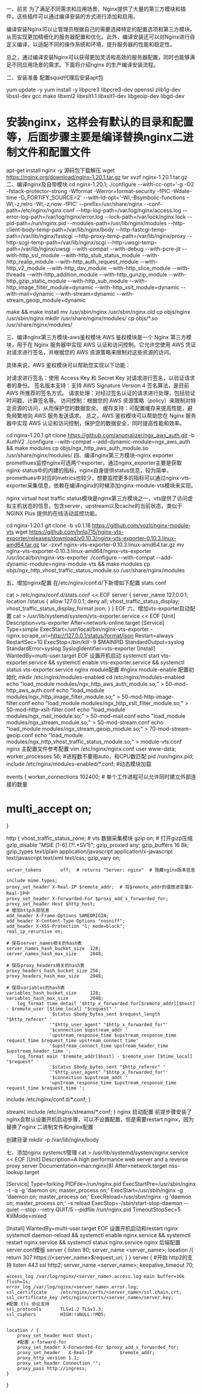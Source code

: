 
一、前言
为了满足不同需求和应用场景，Nginx提供了大量的第三方模块和插件，这些插件可以通过编译安装的方式进行添加和启用。

编译安装Nginx可以让管理员根据自己的需要选择特定的配置选项和第三方模块，从而实现更加精细化的服务器配置和优化。此外，编译安装还可以对Nginx进行自定义编译，以适配不同的操作系统和环境，提升服务器的性能和稳定性。

总之，通过编译安装Nginx可以获得更加灵活和高效的服务器配置，同时也能够满足不同应用场景的需求。下面将介绍nginx 的生产编译安装流程。



二、安装准备
配置squid代理后安装apt包

yum update -y
yum install -y libpcre3 libpcre3-dev openssl zlib1g-dev libssl-dev gcc make libxml2 libxslt1.1 libxslt1-dev libgeoip-dev libgd-dev

# 安装nginx，这样会有默认的目录和配置等，后面步骤主要是编译替换nginx二进制文件和配置文件
apt-get install nginx -y
源码包下载解压
wget https://nginx.org/download/nginx-1.20.1.tar.gz
tar xvzf nginx-1.20.1.tar.gz
二、编译nginx及自带模块
cd nginx-1.20.1;
./configure --with-cc-opt='-g -O2 -fstack-protector-strong -Wformat -Werror=format-security -fPIC -Wdate-time -D_FORTIFY_SOURCE=2' --with-ld-opt='-Wl,-Bsymbolic-functions -Wl,-z,relro -Wl,-z,now -fPIC' --prefix=/usr/share/nginx --conf-path=/etc/nginx/nginx.conf --http-log-path=/var/log/nginx/access.log --error-log-path=/var/log/nginx/error.log --lock-path=/var/lock/nginx.lock --pid-path=/run/nginx.pid --modules-path=/usr/lib/nginx/modules --http-client-body-temp-path=/var/lib/nginx/body --http-fastcgi-temp-path=/var/lib/nginx/fastcgi --http-proxy-temp-path=/var/lib/nginx/proxy --http-scgi-temp-path=/var/lib/nginx/scgi --http-uwsgi-temp-path=/var/lib/nginx/uwsgi --with-compat --with-debug --with-pcre-jit --with-http_ssl_module --with-http_stub_status_module --with-http_realip_module --with-http_auth_request_module --with-http_v2_module --with-http_dav_module --with-http_slice_module --with-threads --with-http_addition_module --with-http_gunzip_module --with-http_gzip_static_module --with-http_sub_module --with-http_image_filter_module=dynamic --with-http_xslt_module=dynamic --with-mail=dynamic --with-stream=dynamic --with-stream_geoip_module=dynamic

make && make install
mv /usr/sbin/nginx /usr/sbin/nginx.old
cp objs/nginx /usr/sbin/nginx
mkdir /usr/share/nginx/modules/
cp objs/*.so /usr/share/nginx/modules/

三、编译nginx第三方模块-aws鉴权模块
AWS 鉴权模块是一个 Nginx 第三方模块，用于在 Nginx 服务器中实现 AWS 认证和访问控制。它允许您使用 AWS 凭证对请求进行签名，并根据您的 AWS 资源策略来限制对这些资源的访问。

具体来说，AWS 鉴权模块可以帮助您实现以下功能：

对请求进行签名：使用 Access Key 和 Secret Key 对请求进行签名，以验证请求者的身份。
签名版本支持：支持 AWS Signature Version 4 签名算法，是目前 AWS 所推荐的签名方式。
请求处理：对经过签名认证的请求进行处理，包括验证时间戳、计算签名等。
访问控制：根据您的 AWS 资源策略（policy）来限制对特定资源的访问，从而保护您的数据安全。
缓存支持：可配置缓存来提高性能，避免频繁地向 AWS 服务发送请求。
总之，AWS 鉴权模块可以帮助您在 Nginx 服务器中实现 AWS 认证和访问控制，保护您的数据安全，同时提高性能和效率。

cd nginx-1.20.1
git clone https://github.com/anomalizer/ngx_aws_auth.git -b AuthV2
./configure --with-compat --add-dynamic-module=ngx_aws_auth && make modules
cp objs/ngx_http_aws_auth_module.so /usr/share/nginx/modules/
四、编译nginx第三方模块-nginx exporter
promethues监控nginx可选两个exporter，通过nginx_exporter主要是获取nginx-status中的内建的指标，nginx自身提供status信息，较为简单，promethues中对应的metrics也较少，想要监控更多的指标可以通过nginx-vts-exporter采集信息，依赖在编译nginx的时候添加nginx-module-vts模块来实现。

nginx virtual host traffic status模块是nginx第三方模块之一，vts提供了访问虚拟主机状态的信息，包含server，upstream以及cache的当前状态，类似于NGINX Plus 提供的在线活动监控功能。

cd nginx-1.20.1
git clone -b v0.1.18 https://github.com/vozlt/nginx-module-vts
wget https://github.com/hnlq715/nginx-vts-exporter/releases/download/v0.10.3/nginx-vts-exporter-0.10.3.linux-amd64.tar.gz
tar -zxvf nginx-vts-exporter-0.10.3.linux-amd64.tar.gz
mv nginx-vts-exporter-0.10.3.linux-amd64/nginx-vts-exporter /usr/local/bin/nginx-vts-exporter
./configure --with-compat --add-dynamic-module=nginx-module-vts  && make modules
cp objs/ngx_http_vhost_traffic_status_module.so /usr/share/nginx/modules

五、增加nginx配置
在/etc/nginx/conf.d/下新增如下配置 stats.conf

cat > /etc/nginx/conf.d/stats.conf << EOF
server {
   server_name 127.0.0.1;
   location /status {
       allow 127.0.0.1;
       deny all;
       vhost_traffic_status_display;
       vhost_traffic_status_display_format json;
   }
}
EOF
六、增加vts-exporter启动配置
cat > /usr/lib/systemd/system/vts-exporter.service << EOF
[Unit]
Description=vts-exporter
After=network-online.target
[Service]
Type=simple
ExecStart=/usr/local/bin/nginx-vts-exporter -nginx.scrape_uri=http://127.0.0.1/status/format/json
Restart=always
RestartSec=10
ExecStop=/bin/kill -9 $MAINPID
StandardOutput=syslog
StandardError=syslog
SyslogIdentifier=vts-exporter
[Install]
WantedBy=multi-user.target
EOF
设置开机启动
systemctl start vts-exporter.service && systemctl enable vts-exporter.service && systemctl status vts-exporter.service
nginx module配置
#nginx module-enable 配置初始化
mkdir /etc/nginx/modules-enabled
cd /etc/nginx/modules-enabled
echo "load_module modules/ngx_http_aws_auth_module.so;" > 50-mod-http_aws_auth.conf
echo "load_module modules/ngx_http_image_filter_module.so;" > 50-mod-http-image-filter.conf
echo "load_module modules/ngx_http_xslt_filter_module.so;" > 50-mod-http-xslt-filter.conf
echo "load_module modules/ngx_mail_module.so;" > 50-mod-mail.conf
echo "load_module modules/ngx_stream_module.so;" > 50-mod-stream.conf
echo "load_module modules/ngx_stream_geoip_module.so;" > 70-mod-stream-geoip.conf
echo "load_module modules/ngx_http_vhost_traffic_status_module.so;" > module-vts.conf
nginx 主配置文件参考配置
vim /etc/nginx/nginx.conf
user www-data;
worker_processes 56; #进程数不要用auto，和CPU数匹配
pid /run/nginx.pid;
include /etc/nginx/modules-enabled/*.conf; #动态模块加载

events {
 worker_connections 102400;  # 单个工作进程可以允许同时建立外部连接的数量
 # multi_accept on;
}

http {
    vhost_traffic_status_zone;  # vts 数据采集模块
    gzip                on;  # 打开gizp压缩
    gzip_disable        "MSIE [1-6]\.(?!.*SV1)";
    gzip_proxied        any;
    gzip_buffers        16 8k;
    gzip_types          text/plain application/javascript application/x-javascript text/javascript text/xml text/css;
    gzip_vary           on;

    server_tokens       off;  # returns "Server: nginx"  # 隐藏nginx版本信息

    include mime.types;
    proxy_set_header X-Real-IP $remote_addr;  # 将$remote_addr的值放进变量X-Real-IP中
    proxy_set_header X-Forwarded-For $proxy_add_x_forwarded_for;
    proxy_set_header Host $http_host;
    # 增加http头部信息
    add_header X-Frame-Options SAMEORIGIN;
    add_header X-Content-Type-Options "nosniff";
    add_header X-XSS-Protection "1; mode=block";
    real_ip_recursive on;

    # 保存server_names相关的hash表
    server_names_hash_bucket_size  128;
    server_names_hash_max_size     2048;

    # 保存proxy_headers相关的hash表
    proxy_headers_hash_bucket_size 256;
    proxy_headers_hash_max_size    2048;

    # 保存variables的hash表
    variables_hash_bucket_size     128;
    variables_hash_max_size        2048;
        log_format time_detail '$http_x_forwarded_for[$remote_addr][$host] - $remote_user [$time_local] "$request" '
                    '$status $body_bytes_sent $request_length "$http_referer" '
                    '"$http_user_agent" "$http_x_forwarded_for"'
                    '$connection $upstream_addr '
                    'upstream_response_time $upstream_response_time request_time $request_time upstream_connect_time'
                    '$upstream_connect_time upstream_header_time $upstream_header_time ';
        log_format main '$remote_addr[$host] - $remote_user [$time_local] "$request" '
                    '$status $body_bytes_sent "$http_referer" '
                    '"$http_user_agent" "$http_x_forwarded_for"'
                    '$connection $upstream_addr '
                    'upstream_response_time $upstream_response_time request_time $request_time ';

 include /etc/nginx/conf.d/*.conf;
}

stream{
  include /etc/nginx/streams/*.conf;
}
nginx 启动配置
前提步骤安装了nginx会默认设置开机启动步骤，可以不设置配置，但是需要restart nginx，因为替换了nginx 二进制文件和nginx配置

创建目录
mkdir -p /var/lib/nginx/body

七、添加nginx systemctl管理
cat > /usr/lib/systemd/system/nginx.service << EOF
[Unit]
Description=A high performance web server and a reverse proxy server
Documentation=man:nginx(8)
After=network.target nss-lookup.target

[Service]
Type=forking
PIDFile=/run/nginx.pid
ExecStartPre=/usr/sbin/nginx -t -q -g 'daemon on; master_process on;'
ExecStart=/usr/sbin/nginx -g 'daemon on; master_process on;'
ExecReload=/usr/sbin/nginx -g 'daemon on; master_process on;' -s reload
ExecStop=-/sbin/start-stop-daemon --quiet --stop --retry QUIT/5 --pidfile /run/nginx.pid
TimeoutStopSec=5
KillMode=mixed

[Install]
WantedBy=multi-user.target
EOF
设置开机启动和restart nginx
systemctl daemon-reload && systemctl enable nginx.service  && systemctl restart nginx.service && systemctl status nginx.service
nginx 后端配置server.conf模版
server {
    listen              80;
    server_name         <server_name>;
    location /{
        return 307 https://<server_name>$request_uri;
    }
}
server {
    #开始 http2的支持
    listen              443 ssl http2;
    server_name         <server_name>;
    keepalive_timeout   70;

    access_log /var/log/nginx/<server_name>.access.log main buffer=16k flush=1s;
    error_log /var/log/nginx/<server_name>.error.log;
    ssl_certificate     /etc/nginx/certs/<server_name>/ssl.chain.crt;
    ssl_certificate_key /etc/nginx/certs/<server_name>/server.key;
    #配置 tls 协议支持
    ssl_protocols       TLSv1.2 TLSv1.3;
    ssl_ciphers         HIGH:!aNULL:!MD5;


    location / {
        proxy_set_header Host $host;
        #配置 x-forward-for
        proxy_set_header X-Forwarded-For $proxy_add_x_forwarded_for;
        proxy_set_header   X-Real-IP          $remote_addr;
        proxy_http_version 1.1;
        proxy_set_header Connection "";
        proxy_pass http://ingress;
    }
}